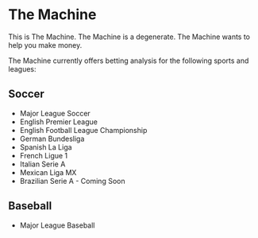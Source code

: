 # The Machine

This is The Machine. The Machine is a degenerate. The Machine wants to help you make money.

The Machine currently offers betting analysis for the following sports and leagues:
  
## Soccer
  - Major League Soccer
  - English Premier League
  - English Football League Championship
  - German Bundesliga
  - Spanish La Liga
  - French Ligue 1
  - Italian Serie A
  - Mexican Liga MX
  - Brazilian Serie A - Coming Soon
  
## Baseball
  - Major League Baseball